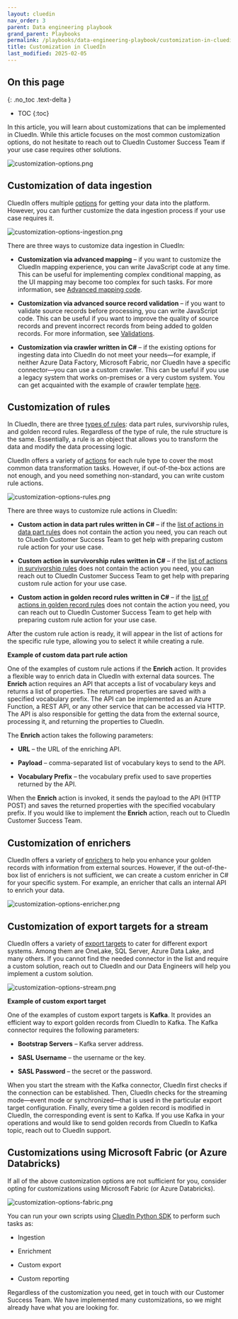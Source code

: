 ```yaml
---
layout: cluedin
nav_order: 3
parent: Data engineering playbook
grand_parent: Playbooks
permalink: /playbooks/data-engineering-playbook/customization-in-cluedin
title: Customization in CluedIn
last_modified: 2025-02-05
---
```

## On this page
{: .no_toc .text-delta }
- TOC
{:toc}

In this article, you will learn about customizations that can be implemented in CluedIn. While this article focuses on the most common customization options, do not hesitate to reach out to CluedIn Customer Success Team if your use case requires other solutions.

![customization-options.png](../../assets/images/playbooks/customization-options.png)

## Customization of data ingestion

CluedIn offers multiple [options](https://documentation.cluedin.net/playbooks/data-ingestion-playbook/pick-the-right-tool) for getting your data into the platform. However, you can further customize the data ingestion process if your use case requires it.

![customization-options-ingestion.png](../../assets/images/playbooks/customization-options-ingestion.png)

There are three ways to customize data ingestion in CluedIn:

- **Customization via advanced mapping** – if you want to customize the CluedIn mapping experience, you can write JavaScript code at any time. This can be useful for implementing complex conditional mapping, as the UI mapping may become too complex for such tasks. For more information, see [Advanced mapping code](/integration/additional-operations-on-records/advanced-mapping-code).

- **Customization via advanced source record validation** – if you want to validate source records before processing, you can write JavaScript code. This can be useful if you want to improve the quality of source records and prevent incorrect records from being added to golden records. For more information, see [Validations](/integration/additional-operations-on-records/validations).

- **Customization via crawler written in C#** – if the existing options for ingesting data into CluedIn do not meet your needs—for example, if neither Azure Data Factory, Microsoft Fabric, nor CluedIn have a specific connector—you can use a custom crawler. This can be useful if you use a legacy system that works on-premises or a very custom system. You can get acquainted with the example of crawler template [here](https://github.com/CluedIn-io/CluedIn.Connector.SqlServer).

## Customization of rules

In CluedIn, there are three [types of rules](/management/rules/rule-types): data part rules, survivorship rules, and golden record rules. Regardless of the type of rule, the rule structure is the same. Essentially, a rule is an object that allows you to transform the data and modify the data processing logic. 

CluedIn offers a variety of [actions](/management/rules/rules-reference) for each rule type to cover the most common data transformation tasks. However, if out-of-the-box actions are not enough, and you need something non-standard, you can write custom rule actions.

![customization-options-rules.png](../../assets/images/playbooks/customization-options-rules.png)

There are three ways to customize rule actions in CluedIn:

- **Custom action in data part rules written in C#** – if the [list of actions in data part rules](/management/rules/rules-reference#actions-in-data-part-rules) does not contain the action you need, you can reach out to CluedIn Customer Success Team to get help with preparing custom rule action for your use case.

- **Custom action in survivorship rules written in C#** – if the [list of actions in survivorship rules](/management/rules/rules-reference#actions-in-survivorship-rules) does not contain the action you need, you can reach out to CluedIn Customer Success Team to get help with preparing custom rule action for your use case.

- **Custom action in golden record rules written in C#** – if the [list of actions in golden record rules](/management/rules/rules-reference#actions-in-golden-record-rules) does not contain the action you need, you can reach out to CluedIn Customer Success Team to get help with preparing custom rule action for your use case.

After the custom rule action is ready, it will appear in the list of actions for the specific rule type, allowing you to select it while creating a rule.

**Example of custom data part rule action**

One of the examples of custom rule actions if the **Enrich** action. It provides a flexible way to enrich data in CluedIn with external data sources. The **Enrich** action requires an API that accepts a list of vocabulary keys and returns a list of properties. The returned properties are saved with a specified vocabulary prefix. The API can be implemented as an Azure Function, a REST API, or any other service that can be accessed via HTTP. The API is also responsible for getting the data from the external source, processing it, and returning the properties to CluedIn.

The **Enrich** action takes the following parameters:

- **URL** – the URL of the enriching API.

- **Payload** – comma-separated list of vocabulary keys to send to the API.

- **Vocabulary Prefix** – the vocabulary prefix used to save properties returned by the API.

When the **Enrich** action is invoked, it sends the payload to the API (HTTP POST) and saves the returned properties with the specified vocabulary prefix. If you would like to implement the **Enrich** action, reach out to CluedIn Customer Success Team.

## Customization of enrichers

CluedIn offers a variety of [enrichers](/preparation/enricher/enricher-reference) to help you enhance your golden records with information from external sources. However, if the out-of-the-box list of enrichers is not sufficient, we can create a custom enricher in C# for your specific system. For example, an enricher that calls an internal API to enrich your data.

![customization-options-enricher.png](../../assets/images/playbooks/customization-options-enricher.png)

## Customization of export targets for a stream

CluedIn offers a variety of [export targets](/consume/export-targets/connector-reference) to cater for different export systems. Among them are OneLake, SQL Server, Azure Data Lake, and many others. If you cannot find the needed connector in the list and require a custom solution, reach out to CluedIn and our Data Engineers will help you implement a custom solution.

![customization-options-stream.png](../../assets/images/playbooks/customization-options-stream.png)

**Example of custom export target**

One of the examples of custom export targets is **Kafka**. It provides an efficient way to export golden records from CluedIn to Kafka. The Kafka connector requires the following parameters:

- **Bootstrap Servers** – Kafka server address.

- **SASL Username** – the username or the key.

- **SASL Password** – the secret or the password.

When you start the stream with the Kafka connector, CluedIn first checks if the connection can be established. Then, CluedIn checks for the streaming mode—event mode or synchronized—that is used in the particular export target configuration. Finally, every time a golden record is modified in CluedIn, the corresponding event is sent to Kafka. If you use Kafka in your operations and would like to send golden records from CluedIn to Kafka topic, reach out to CluedIn support.

## Customizations using Microsoft Fabric (or Azure Databricks)

If all of the above customization options are not sufficient for you, consider opting for customizations using Microsoft Fabric (or Azure Databricks).

![customization-options-fabric.png](../../assets/images/playbooks/customization-options-fabric.png)

You can run your own scripts using [CluedIn Python SDK](/playbooks/data-engineering-playbook/python-sdk) to perform such tasks as:

- Ingestion

- Enrichment

- Custom export

- Custom reporting

Regardless of the customization you need, get in touch with our Customer Success Team. We have implemented many customizations, so we might already have what you are looking for.
